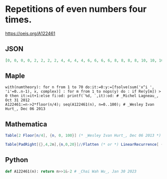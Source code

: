 # Repetitions of even numbers four times\.
https://oeis.org/A122461
## JSON
```JSON
[0, 0, 0, 0, 2, 2, 2, 2, 4, 4, 4, 4, 6, 6, 6, 6, 8, 8, 8, 8, 10, 10, 10, 10, 12, 12, 12, 12, 14, 14, 14, 14, 16, 16, 16, 16, 18, 18, 18, 18, 20, 20, 20, 20, 22, 22, 22, 22, 24, 24, 24, 24, 26, 26, 26, 26, 28, 28, 28, 28, 30, 30, 30, 30, 32, 32, 32, 32, 34, 34, 34, 34, 36, 36, 36, 36]
```
## Maple
```Maple
with(numtheory): for n from 1 to 70 do:it:=0:y:=[fsolve(sum('x^i ', 'i'=0..n-1), x, complex)] : for m from 1 to nops(y) do : if Re(y[m]) > 0 then it:=it+1:else fi:od: printf(`%d, `,it):od: # _Michel Lagneau_, Oct 31 2012
A122461:=n->2*floor(n/4); seq(A122461(n), n=0..100); # _Wesley Ivan Hurt_, Dec 06 2013
```
## Mathematica
```Mathematica
Table[2 Floor[n/4], {n, 0, 100}] (* _Wesley Ivan Hurt_, Dec 06 2013 *)
```
```Mathematica
Table[PadRight[{},4,2n],{n,0,20}]//Flatten (* or *) LinearRecurrence[ {1,0,0,1,-1},{0,0,0,0,2},80] (* _Harvey P. Dale_, Mar 15 2020 *)
```
## Python
```Python
def A122461(n): return n>>1&-2 # _Chai Wah Wu_, Jan 30 2023
```
